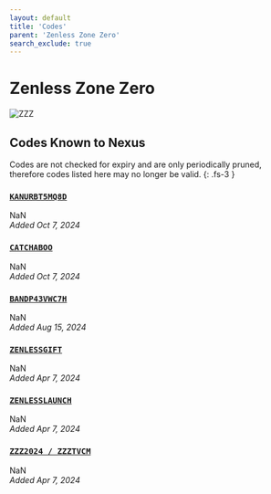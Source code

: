 ```yaml
---
layout: default
title: 'Codes'
parent: 'Zenless Zone Zero'
search_exclude: true
---
```


# Zenless Zone Zero

![ZZZ](https://cdn.discordapp.com/emojis/1264987656371310633.png)

## Codes Known to Nexus

Codes are not checked for expiry and are only periodically pruned, therefore codes listed here may no longer be valid.
{: .fs-3 }

### [`KANURBT5MQ8D`](https://zenless.hoyoverse.com/redemption?code=KANURBT5MQ8D)

NaN<br />*Added Oct 7, 2024*

### [`CATCHABOO`](https://zenless.hoyoverse.com/redemption?code=CATCHABOO)

NaN<br />*Added Oct 7, 2024*

### [`BANDP43VWC7H`](https://zenless.hoyoverse.com/redemption?code=BANDP43VWC7H)

NaN<br />*Added Aug 15, 2024*

### [`ZENLESSGIFT`](https://zenless.hoyoverse.com/redemption?code=ZENLESSGIFT)

NaN<br />*Added Apr 7, 2024*

### [`ZENLESSLAUNCH`](https://zenless.hoyoverse.com/redemption?code=ZENLESSLAUNCH)

NaN<br />*Added Apr 7, 2024*

### [`ZZZ2024 / ZZZTVCM`](https://zenless.hoyoverse.com/redemption?code=ZZZ2024%20%2F%20ZZZTVCM)

NaN<br />*Added Apr 7, 2024*